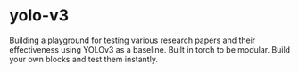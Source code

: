 # yolo-v3

Building a playground for testing various research papers and their effectiveness using YOLOv3 as a baseline. Built in torch to be modular. Build your own blocks and test them instantly.
